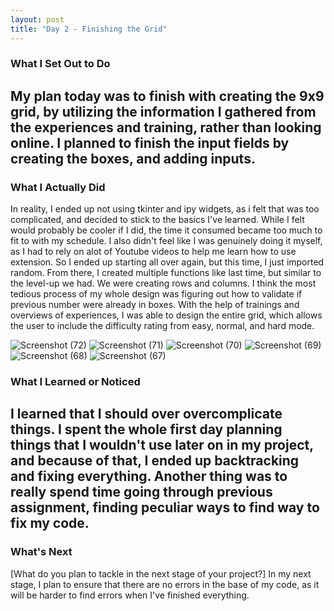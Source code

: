 ```yaml
---
layout: post
title: "Day 2 - Finishing the Grid"
---
```


### What I Set Out to Do
My plan today was to finish with creating the 9x9 grid, by utilizing the information I gathered from the experiences and training, rather than looking online.
I planned to finish the input fields by creating the boxes, and adding inputs.
---

### What I Actually Did
In reality, I ended up not using tkinter and ipy widgets, as i felt that was too complicated, and decided to stick to the basics I've learned.
While I felt would probably be cooler if I did, the time it consumed became too much to fit to with my schedule.
I also didn't feel like I was genuinely doing it myself, as I had to rely on alot of Youtube videos to help me learn how to use
extension. So I ended up starting all over again, but this time, I just imported random. From there, I created multiple functions like last time, but similar to the level-up we had. We were creating rows and columns.
I think the most tedious process of my whole design was figuring out how to validate if previous number were already in boxes. With the help
of trainings and overviews of experiences, I was able to design the entire grid, which allows the user to include the difficulty rating from easy, normal, and hard mode.

![Screenshot (72)](https://github.com/user-attachments/assets/3fed3ff2-c43b-4011-8f43-8358bcd5e040)
![Screenshot (71)](https://github.com/user-attachments/assets/0aa81ab6-e6de-49ad-9e8f-4f08c870f810)
![Screenshot (70)](https://github.com/user-attachments/assets/087b2cfa-4781-4957-a228-bbfb1e0cebc0)
![Screenshot (69)](https://github.com/user-attachments/assets/4925a82a-5213-4fff-9168-0a52c5e7823c)
![Screenshot (68)](https://github.com/user-attachments/assets/7ef31691-2fee-45a3-8d1f-6db80d5c95c1)
![Screenshot (67)](https://github.com/user-attachments/assets/ae73fc67-2736-4acb-aa44-4615b7322298)




### What I Learned or Noticed

I learned that I should over overcomplicate things. I spent the whole first day planning things that I wouldn't use later on in my project, and because of that,
I ended up backtracking and fixing everything. Another thing was to really spend time going through previous assignment, finding peculiar
ways to find way to fix my code.
---

### What's Next

[What do you plan to tackle in the next stage of your project?]
In my next stage, I plan to ensure that there are no errors in the base of my code, as it will be harder to find errors when I've finished everything.
